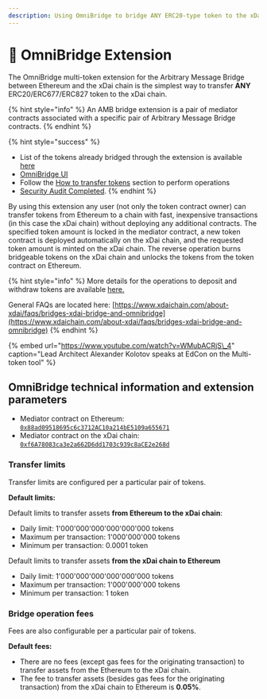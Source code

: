 ```yaml
---
description: Using OmniBridge to bridge ANY ERC20-type token to the xDai chain
---
```


# 🌉 OmniBridge Extension

The OmniBridge multi-token extension for the Arbitrary Message Bridge between Ethereum and the xDai chain is the simplest way to transfer **ANY** ERC20/ERC677/ERC827 token to the xDai chain.

{% hint style="info" %}
An AMB bridge extension is a pair of mediator contracts associated with a specific pair of Arbitrary Message Bridge contracts.
{% endhint %}

{% hint style="success" %}
* List of the tokens already bridged through the extension is available [here](the-bridged-tokens-list/)
* [OmniBridge UI](https://omni.xdaichain.com/) 
* Follow the [How to transfer tokens](how-to-transfer-tokens.md) section to perform operations
* [Security Audit Completed](../../about-tokenbridge/security-audits.md#tokenbridge-audit-by-quantstamp-covers-omnibridge).
{% endhint %}

By using this extension any user \(not only the token contract owner\) can transfer tokens from Ethereum to a chain with fast, inexpensive transactions \(in this case the xDai chain\) without deploying any additional contracts. The specified token amount is locked in the mediator contract, a new token contract is deployed automatically on the xDai chain, and the requested token amount is minted on the xDai chain. The reverse operation burns bridgeable tokens on the xDai chain and unlocks the tokens from the token contract on Ethereum.

{% hint style="info" %}
More details for the operations to deposit and withdraw tokens are available [here.](extension-internals.md)

General FAQs are located here: [https://www.xdaichain.com/about-xdai/faqs/bridges-xdai-bridge-and-omnibridge](https://www.xdaichain.com/about-xdai/faqs/bridges-xdai-bridge-and-omnibridge)
{% endhint %}

{% embed url="https://www.youtube.com/watch?v=WMubACRjS\_4" caption="Lead Architect Alexander Kolotov speaks at EdCon on the Multi-token tool" %}

## OmniBridge technical information and extension parameters

* Mediator contract on Ethereum: [`0x88ad09518695c6c3712AC10a214bE5109a655671`](https://etherscan.io/address/0x88ad09518695c6c3712AC10a214bE5109a655671)
* Mediator contract on the xDai chain: [`0xf6A78083ca3e2a662D6dd1703c939c8aCE2e268d`](https://blockscout.com/xdai/mainnet/address/0xf6A78083ca3e2a662D6dd1703c939c8aCE2e268d)

### Transfer limits

Transfer limits are configured per a particular pair of tokens.

**Default limits:**

Default limits to transfer assets **from Ethereum to the xDai chain**:

* Daily limit: 1'000'000'000'000'000'000 tokens
* Maximum per transaction: 1'000'000'000 tokens
* Minimum per transaction: 0.0001 token

Default limits to transfer assets **from the xDai chain to Ethereum**

* Daily limit: 1'000'000'000'000'000'000 tokens
* Maximum per transaction: 1'000'000'000 tokens
* Minimum per transaction: 1 token

### Bridge operation fees

Fees are also configurable per a particular pair of tokens.

**Default fees:**

* There are no fees \(except gas fees for the originating transaction\) to transfer assets from the Ethereum to the xDai chain.
* The fee to transfer assets \(besides gas fees for the originating transaction\) from the xDai chain to Ethereum is **0.05%**.

